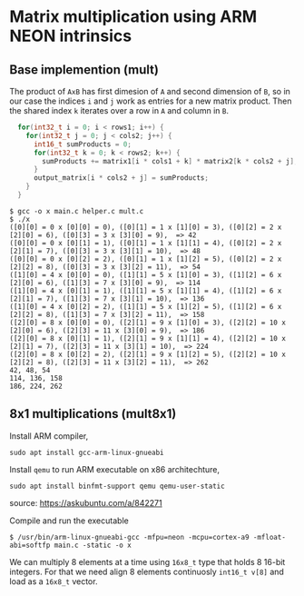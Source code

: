 # Matrix multiplication using ARM NEON intrinsics

## Base implemention (mult)

The product of `AxB` has first dimesion of `A` and second dimension of `B`, so in our case the indices `i` and `j` work as entries for a new matrix product. Then the shared index `k` iterates over a row in `A` and column in `B`.

```c
  for(int32_t i = 0; i < rows1; i++) {
	for(int32_t j = 0; j < cols2; j++) {
	  int16_t sumProducts = 0;
	  for(int32_t k = 0; k < rows2; k++) {
		sumProducts += matrix1[i * cols1 + k] * matrix2[k * cols2 + j];
	  }
	  output_matrix[i * cols2 + j] = sumProducts;
	}
  }
```

```
$ gcc -o x main.c helper.c mult.c
$ ./x
([0][0] = 0 x [0][0] = 0), ([0][1] = 1 x [1][0] = 3), ([0][2] = 2 x [2][0] = 6), ([0][3] = 3 x [3][0] = 9),  => 42
([0][0] = 0 x [0][1] = 1), ([0][1] = 1 x [1][1] = 4), ([0][2] = 2 x [2][1] = 7), ([0][3] = 3 x [3][1] = 10),  => 48
([0][0] = 0 x [0][2] = 2), ([0][1] = 1 x [1][2] = 5), ([0][2] = 2 x [2][2] = 8), ([0][3] = 3 x [3][2] = 11),  => 54
([1][0] = 4 x [0][0] = 0), ([1][1] = 5 x [1][0] = 3), ([1][2] = 6 x [2][0] = 6), ([1][3] = 7 x [3][0] = 9),  => 114
([1][0] = 4 x [0][1] = 1), ([1][1] = 5 x [1][1] = 4), ([1][2] = 6 x [2][1] = 7), ([1][3] = 7 x [3][1] = 10),  => 136
([1][0] = 4 x [0][2] = 2), ([1][1] = 5 x [1][2] = 5), ([1][2] = 6 x [2][2] = 8), ([1][3] = 7 x [3][2] = 11),  => 158
([2][0] = 8 x [0][0] = 0), ([2][1] = 9 x [1][0] = 3), ([2][2] = 10 x [2][0] = 6), ([2][3] = 11 x [3][0] = 9),  => 186
([2][0] = 8 x [0][1] = 1), ([2][1] = 9 x [1][1] = 4), ([2][2] = 10 x [2][1] = 7), ([2][3] = 11 x [3][1] = 10),  => 224
([2][0] = 8 x [0][2] = 2), ([2][1] = 9 x [1][2] = 5), ([2][2] = 10 x [2][2] = 8), ([2][3] = 11 x [3][2] = 11),  => 262
42, 48, 54
114, 136, 158
186, 224, 262
```

## 8x1 multiplications (mult8x1)

Install ARM compiler,

```
sudo apt install gcc-arm-linux-gnueabi
```

Install `qemu` to run ARM executable on x86 architechture,

```
sudo apt install binfmt-support qemu qemu-user-static
```
source: https://askubuntu.com/a/842271

Compile and run the executable

```
$ /usr/bin/arm-linux-gnueabi-gcc -mfpu=neon -mcpu=cortex-a9 -mfloat-abi=softfp main.c -static -o x
```


We can multiply 8 elements at a time using `16x8_t` type that holds 8 16-bit integers. For that we need align 8 elements continuosly `int16_t v[8]` and load as a `16x8_t` vector.
